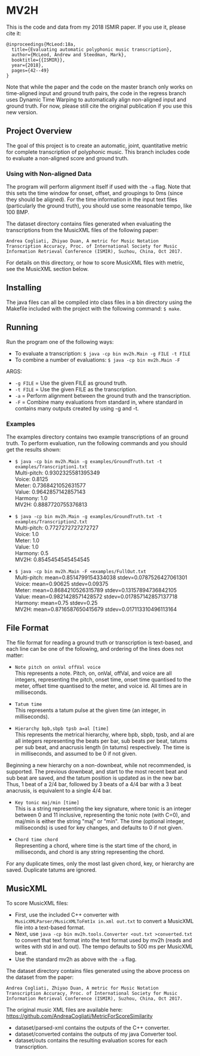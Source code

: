 # MV2H

This is the code and data from my 2018 ISMIR paper. If you use it, please cite it:

```
@inproceedings{McLeod:18a,
  title={Evaluating automatic polyphonic music transcription},
  author={McLeod, Andrew and Steedman, Mark},
  booktitle={{ISMIR}},
  year={2018},
  pages={42--49}
}
```

Note that while the paper and the code on the master branch only works on time-aligned input and ground truth pairs, the code in the regress branch uses Dynamic Time Warping to automatically align non-aligned input and ground truth. For now, please still cite the original publication if you use this new version.

## Project Overview
The goal of this project is to create an automatic, joint, quantitative metric for complete transcription of polyphonic music. This branch includes code to evaluate a non-aligned score and ground truth.

### Using with Non-aligned Data
The program will perform alignment itself if used with the `-a` flag. Note that this sets the time window for onset, offset, and groupings to 0ms (since they should be aligned). For the time information in the input text files (particularly the ground truth), you should use some reasonable tempo, like 100 BMP.

The dataset directory contains files generated when evaluating the transcriptions from the MusicXML files of the following paper:

```
Andrea Cogliati, Zhiyao Duan, A metric for Music Notation Transcription Accuracy, Proc. of International Society for Music Information Retrieval Conference (ISMIR), Suzhou, China, Oct 2017.
```

For details on this directory, or how to score MusicXML files with metric, see the MusicXML section below.

## Installing
The java files can all be compiled into class files in a bin directory using the Makefile
included with the project with the following command: `$ make`.

## Running
Run the program one of the following ways:
* To evaluate a transcription: `$ java -cp bin mv2h.Main -g FILE -t FILE`
* To combine a number of evaluations: `$ java -cp bin mv2h.Main -F`

ARGS:
 * `-g FILE` = Use the given FILE as ground truth.
 * `-t FILE` = Use the given FILE as the transcription.
 * `-a` = Perform alignment between the ground truth and the transcription.
 * `-F` = Combine many evaluations from standard in, where standard in contains many outputs created by using -g and -t.

### Examples
The examples directory contains two example transcriptions of an ground truth. To perform evaluation, run the following commands and you should get the results shown:

 * `$ java -cp bin mv2h.Main -g examples/GroundTruth.txt -t examples/Transcription1.txt`  
Multi-pitch: 0.9302325581395349  
Voice: 0.8125  
Meter: 0.7368421052631577  
Value: 0.9642857142857143  
Harmony: 1.0  
MV2H: 0.8887720755376813  
 
 * `$ java -cp bin mv2h.Main -g examples/GroundTruth.txt -t examples/Transcription2.txt`  
Multi-pitch: 0.7727272727272727  
Voice: 1.0  
Meter: 1.0  
Value: 1.0  
Harmony: 0.5  
MV2H: 0.8545454545454545  
 
 * `$ java -cp bin mv2h.Main -F <examples/FullOut.txt`  
Multi-pitch: mean=0.8514799154334038 stdev=0.0787526427061301  
Voice: mean=0.90625 stdev=0.09375  
Meter: mean=0.8684210526315789 stdev=0.13157894736842105  
Value: mean=0.9821428571428572 stdev=0.017857142857137718  
Harmony: mean=0.75 stdev=0.25  
MV2H: mean=0.8716587650415679 stdev=0.017113310496113164  


## File Format
The file format for reading a ground truth or transcription is text-based, and each line can be one of the following, and ordering of the lines does not matter:

 * `Note pitch on onVal offVal voice`  
This represents a note. Pitch, on, onVal, offVal, and voice are all integers, representing the pitch, onset time, onset time quantised to the meter, offset time quantised to the meter, and voice id. All times are in milliseconds.
 
 * `Tatum time`  
This represents a tatum pulse at the given time (an integer, in milliseconds).
 
 
 * `Hierarchy bpb,sbpb tpsb a=al [time]`  
This represents the metrical hierarchy, where bpb, sbpb, tpsb, and al are all integers representing the beats per bar, sub beats per beat, tatums per sub beat, and anacrusis length (in tatums) respectively. The time is in milliseconds, and assumed to be 0 if not given.

Beginning a new hierarchy on a non-downbeat, while not recommended, is supported. The previous downbeat, and start to the most recent beat and sub beat are saved, and the tatum position is updated as in the new bar. Thus, 1 beat of a 2/4 bar, followed by 3 beats of a 4/4 bar with a 3 beat anacrusis, is equivalent to a single 4/4 bar.
 
 * `Key tonic maj/min [time]`  
This is a string representing the key signature, where tonic is an integer between 0 and 11 inclusive, representing the tonic note (with C=0), and maj/min is either the string "maj" or "min". The time (optional integer, milliseconds) is used for key changes, and defaults to 0 if not given.
 
 * `Chord time chord`  
Representing a chord, where time is the start time of the chord, in milliseconds, and chord is any string representing the chord.

For any duplicate times, only the most last given chord, key, or hierarchy are saved. Duplicate tatums are ignored.

## MusicXML
To score MusicXML files:
* First, use the included C++ converter with `MusicXMLParser/MusicXMLToFmt1x in.xml out.txt` to convert a MusicXML file into a text-based format.
* Next, use `java -cp bin mv2h.tools.Converter <out.txt >converted.txt` to convert that text format into the text format used by mv2h (reads and writes with std in and out). The tempo defaults to 500 ms per MusicXML beat.
* Use the standard mv2h as above with the `-a` flag.


The dataset directory contains files generated using the above process on the dataset from the paper:
```
Andrea Cogliati, Zhiyao Duan, A metric for Music Notation Transcription Accuracy, Proc. of International Society for Music Information Retrieval Conference (ISMIR), Suzhou, China, Oct 2017.
```
The original music XML files are available here: https://github.com/AndreaCogliati/MetricForScoreSimilarity
* dataset/parsed-xml contains the outputs of the C++ converter.
* dataset/converted contains the outputs of my java Converter tool.
* dataset/outs contains the resulting evaluation scores for each transcription.
